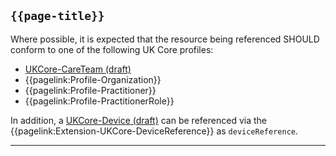 ## <code>{{page-title}}</code>

Where possible, it is expected that the resource being referenced SHOULD conform to one of the following UK Core profiles:

- [UKCore-CareTeam (draft)](https://simplifier.net/guide/UKCoreImplementationGuideAssetsinDevelopment/Home/ProfilesandExtensions/Profile-UKCore-CareTeam)
- {{pagelink:Profile-Organization}}
- {{pagelink:Profile-Practitioner}}
- {{pagelink:Profile-PractitionerRole}}

In addition, a [UKCore-Device (draft)](https://simplifier.net/guide/UKCoreImplementationGuideAssetsinDevelopment/Home/ProfilesandExtensions/Profile-UKCore-Device) can be referenced via the {{pagelink:Extension-UKCore-DeviceReference}} as `deviceReference`.

---